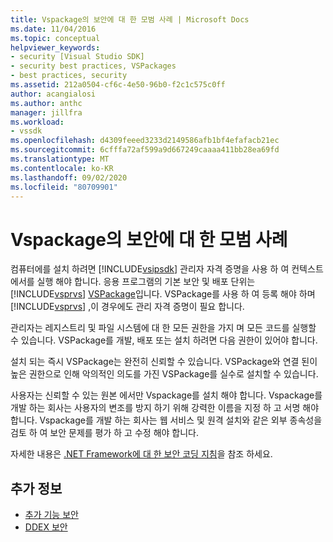 ```yaml
---
title: Vspackage의 보안에 대 한 모범 사례 | Microsoft Docs
ms.date: 11/04/2016
ms.topic: conceptual
helpviewer_keywords:
- security [Visual Studio SDK]
- security best practices, VSPackages
- best practices, security
ms.assetid: 212a0504-cf6c-4e50-96b0-f2c1c575c0ff
author: acangialosi
ms.author: anthc
manager: jillfra
ms.workload:
- vssdk
ms.openlocfilehash: d4309feeed3233d2149586afb1bf4efafacb21ec
ms.sourcegitcommit: 6cfffa72af599a9d667249caaaa411bb28ea69fd
ms.translationtype: MT
ms.contentlocale: ko-KR
ms.lasthandoff: 09/02/2020
ms.locfileid: "80709901"
---
```

# <a name="best-practices-for-security-in-vspackages"></a>Vspackage의 보안에 대 한 모범 사례
컴퓨터에를 설치 하려면 [!INCLUDE[vsipsdk](../../extensibility/includes/vsipsdk_md.md)] 관리자 자격 증명을 사용 하 여 컨텍스트에서를 실행 해야 합니다. 응용 프로그램의 기본 보안 및 배포 단위는 [!INCLUDE[vsprvs](../../code-quality/includes/vsprvs_md.md)] [VSPackage](../../extensibility/internals/vspackages.md)입니다. VSPackage를 사용 하 여 등록 해야 하며 [!INCLUDE[vsprvs](../../code-quality/includes/vsprvs_md.md)] ,이 경우에도 관리 자격 증명이 필요 합니다.

 관리자는 레지스트리 및 파일 시스템에 대 한 모든 권한을 가지 며 모든 코드를 실행할 수 있습니다. VSPackage를 개발, 배포 또는 설치 하려면 다음 권한이 있어야 합니다.

 설치 되는 즉시 VSPackage는 완전히 신뢰할 수 있습니다. VSPackage와 연결 된이 높은 권한으로 인해 악의적인 의도를 가진 VSPackage를 실수로 설치할 수 있습니다.

 사용자는 신뢰할 수 있는 원본 에서만 Vspackage를 설치 해야 합니다. Vspackage를 개발 하는 회사는 사용자의 변조를 방지 하기 위해 강력한 이름을 지정 하 고 서명 해야 합니다. Vspackage를 개발 하는 회사는 웹 서비스 및 원격 설치와 같은 외부 종속성을 검토 하 여 보안 문제를 평가 하 고 수정 해야 합니다.

 자세한 내용은 [.NET Framework에 대 한 보안 코딩 지침](/previous-versions/visualstudio/visual-studio-2008/d55zzx87(v=vs.90))을 참조 하세요.

## <a name="see-also"></a>추가 정보
- [추가 기능 보안](https://msdn.microsoft.com/Library/44a5c651-6246-4310-b371-65378917c799)
- [DDEX 보안](https://msdn.microsoft.com/library/44a52a70-5c98-450e-993d-4a3b32f69ba8)
